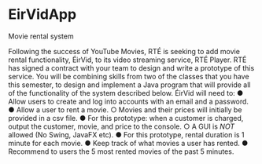 # EirVidApp
Movie rental system 

Following the success of YouTube Movies, RTÉ is seeking to add movie rental functionality, ÉirVid, to its
video streaming service, RTÉ Player. RTÉ has signed a contract with your team to design and write a
prototype of this service. You will be combining skills from two of the classes that you have this
semester, to design and implement a Java program that will provide all of the functionality of the system
described below.
ÉirVid will need to:
● Allow users to create and log into accounts with an email and a password.
● Allow a user to rent a movie.
○ Movies and their prices will initially be provided in a csv file.
● For this prototype: when a customer is charged, output the customer, movie, and price to the
console.
○ A GUI is *NOT* allowed (No Swing, JavaFX etc).
● For this prototype, rental duration is 1 minute for each movie.
● Keep track of what movies a user has rented.
● Recommend to users the 5 most rented movies of the past 5 minutes.
